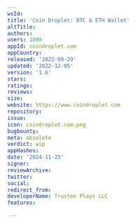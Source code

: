```yaml
---
wsId: 
title: 'Coin Droplet: BTC & ETH Wallet'
altTitle: 
authors: 
users: 1000
appId: coindroplet.com
appCountry: 
released: '2022-09-29'
updated: '2022-12-05'
version: '1.6'
stars: 
ratings: 
reviews: 
size: 
website: https://www.coindroplet.com
repository: 
issue: 
icon: coindroplet.com.png
bugbounty: 
meta: obsolete
verdict: wip
appHashes: 
date: '2024-11-25'
signer: 
reviewArchive: 
twitter: 
social: 
redirect_from: 
developerName: Trustee Plays LLC
features: 

---
```



